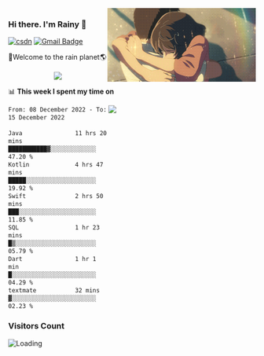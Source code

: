 <img  align='right' height="150" src="https://github.com/LikeRainDay/LikeRainDay/blob/master/pic/img_rain_1.gif?raw=true">



### Hi there. I'm Rainy :lemon:

[![csdn](https://img.shields.io/badge/-csdn-c14438?style=flat-square&logo=c&logoColor=white)](https://blog.csdn.net/qq_15807167)
[![Gmail Badge](https://img.shields.io/badge/-gmail-c14438?style=flat-square&logo=Gmail&logoColor=white&link=mailto:houshuai0816@gmail.com)](mailto:houshuai0816@gmail.com)

🚀Welcome to the rain planet🌎

<center>
<img align='center'  src="https://source.unsplash.com/random/1200x600">
</center>

📊 **This week I spent my time on**

<img align='right'   width="300" src="https://github-readme-stats.vercel.app/api?username=LikeRainDay&show_icons=true&title_color=fff&icon_color=79ff97&text_color=9f9f9f&bg_color=151515&count_private=true">

<!--START_SECTION:waka-->

```text
From: 08 December 2022 - To: 15 December 2022

Java               11 hrs 20 mins  ███████████▓░░░░░░░░░░░░░   47.20 %
Kotlin             4 hrs 47 mins   █████░░░░░░░░░░░░░░░░░░░░   19.92 %
Swift              2 hrs 50 mins   ███░░░░░░░░░░░░░░░░░░░░░░   11.85 %
SQL                1 hr 23 mins    █▒░░░░░░░░░░░░░░░░░░░░░░░   05.79 %
Dart               1 hr 1 min      █░░░░░░░░░░░░░░░░░░░░░░░░   04.29 %
textmate           32 mins         ▓░░░░░░░░░░░░░░░░░░░░░░░░   02.23 %
```

<!--END_SECTION:waka-->

### Visitors Count
<img align="left" src = "https://profile-counter.glitch.me/LikeRainDay/count.svg" alt ="Loading">
